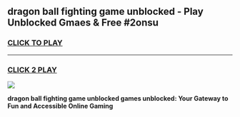 
## dragon ball fighting game unblocked - Play Unblocked Gmaes & Free #2onsu
<h3>
<a href="https://premium.freeplayer.one?title=dragon_ball_fighting_game_unblocked&ref=01M">CLICK TO PLAY</a></h3>
<hr>

<h3>
<a href="https://premium.freeplayer.one?title=dragon_ball_fighting_game_unblocked&ref=01M">CLICK 2 PLAY</a>
  
</h3>

<a href="https://premium.freeplayer.one?title=dragon_ball_fighting_game_unblocked&ref=01M"><img src="https://clearcache.store/games.png"></a>


**dragon ball fighting game unblocked games unblocked: Your Gateway to Fun and Accessible Online Gaming**
